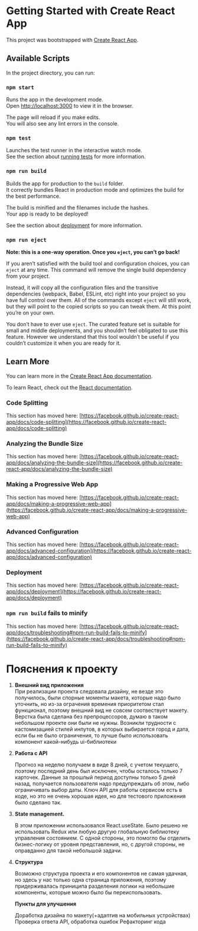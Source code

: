 # Getting Started with Create React App

This project was bootstrapped with [Create React App](https://github.com/facebook/create-react-app).

## Available Scripts

In the project directory, you can run:

### `npm start`

Runs the app in the development mode.\
Open [http://localhost:3000](http://localhost:3000) to view it in the browser.

The page will reload if you make edits.\
You will also see any lint errors in the console.

### `npm test`

Launches the test runner in the interactive watch mode.\
See the section about [running tests](https://facebook.github.io/create-react-app/docs/running-tests) for more information.

### `npm run build`

Builds the app for production to the `build` folder.\
It correctly bundles React in production mode and optimizes the build for the best performance.

The build is minified and the filenames include the hashes.\
Your app is ready to be deployed!

See the section about [deployment](https://facebook.github.io/create-react-app/docs/deployment) for more information.

### `npm run eject`

**Note: this is a one-way operation. Once you `eject`, you can’t go back!**

If you aren’t satisfied with the build tool and configuration choices, you can `eject` at any time. This command will remove the single build dependency from your project.

Instead, it will copy all the configuration files and the transitive dependencies (webpack, Babel, ESLint, etc) right into your project so you have full control over them. All of the commands except `eject` will still work, but they will point to the copied scripts so you can tweak them. At this point you’re on your own.

You don’t have to ever use `eject`. The curated feature set is suitable for small and middle deployments, and you shouldn’t feel obligated to use this feature. However we understand that this tool wouldn’t be useful if you couldn’t customize it when you are ready for it.

## Learn More

You can learn more in the [Create React App documentation](https://facebook.github.io/create-react-app/docs/getting-started).

To learn React, check out the [React documentation](https://reactjs.org/).

### Code Splitting

This section has moved here: [https://facebook.github.io/create-react-app/docs/code-splitting](https://facebook.github.io/create-react-app/docs/code-splitting)

### Analyzing the Bundle Size

This section has moved here: [https://facebook.github.io/create-react-app/docs/analyzing-the-bundle-size](https://facebook.github.io/create-react-app/docs/analyzing-the-bundle-size)

### Making a Progressive Web App

This section has moved here: [https://facebook.github.io/create-react-app/docs/making-a-progressive-web-app](https://facebook.github.io/create-react-app/docs/making-a-progressive-web-app)

### Advanced Configuration

This section has moved here: [https://facebook.github.io/create-react-app/docs/advanced-configuration](https://facebook.github.io/create-react-app/docs/advanced-configuration)

### Deployment

This section has moved here: [https://facebook.github.io/create-react-app/docs/deployment](https://facebook.github.io/create-react-app/docs/deployment)

### `npm run build` fails to minify

This section has moved here: [https://facebook.github.io/create-react-app/docs/troubleshooting#npm-run-build-fails-to-minify](https://facebook.github.io/create-react-app/docs/troubleshooting#npm-run-build-fails-to-minify)

# Пояснения к проекту

1.  <b>Внешний вид приложения</b> <br>
    При реализации проекта следовала дизайну, не везде это получилось, были спорные моменты макета, которые надо было уточнить, но из-за ограчения времения приоритетом стал функционал, поэтому внешний вид не совсем соотвествует макету. Верстка была сделана без препроцессоров, думаю в таком небольшом проекте они были не нужны.
    Возникли трудности с кастомизацией стилей инпутов, в которых выбирается город и дата, если бы не было ограничения, то лучше было использовать компонент какой-нибудь ui-библиотеки

2.  <b>Работа с API</b> <br>

    Прогноз на неделю получаем в виде 8 дней, с учетом текущего, поэтому последний день был исключен, чтобы осталось только 7 карточек.
    Данные за прошлый период доступны только 5 дней назад, получается пользователя надо предупреждать об этом, либо ограничивать выбор даты.
    Ключ API для работы сервисом есть в коде, но это не очень хорошая идея, но для тестового приложения было сделано так.

3.  <b>State management.</b> <br>

    В этом приложении использовался React.useState. Было решено не использовать Redux или любую другую глобальную библиотеку управления состоянием. С одной стороны, это помогло бы отделить бизнес-логику от уровня представления, но, с другой стороны, не оправданно для такой небольшой задачи.

4.  <b>Структура</b> <br>

    Возможно структура проекта и его компонентов не самая удачная, но здесь у нас только одна страница приложения, поэтому придерживалась приниципа разделения логики на небольшие компоненты, которые можно было бы переиспользовать.

    <b>Пункты для улучшения</b>

    Доработка дизайна по макету(+адаптив на мобильных устройствах)
    Проверка ответа API, обработка ошибок
    Рефакторинг кода
